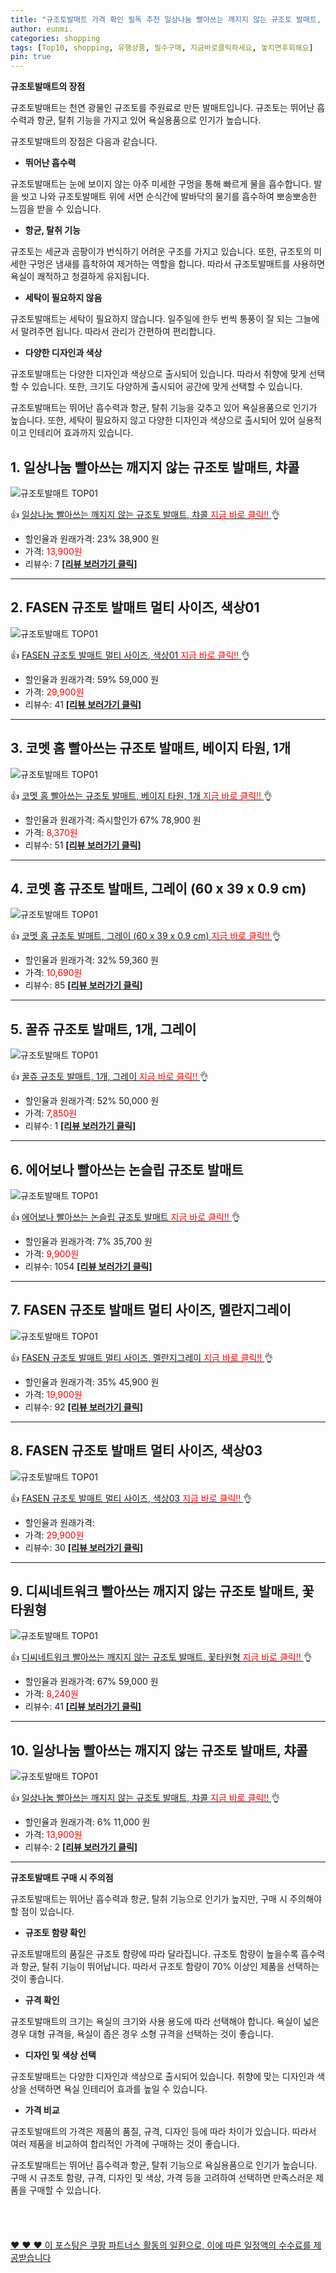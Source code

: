 ```yaml
---
title: "규조토발매트 가격 확인 필독 추천 일상나눔 빨아쓰는 깨지지 않는 규조토 발매트, 챠콜 비교 장점 구매가이드"
author: eunmi.
categories: shopping
tags: [Top10, shopping, 유행상품, 필수구매, 지금바로클릭하세요, 놓치면후회해요]
pin: true
---
```

**규조토발매트의 장점**

규조토발매트는 천연 광물인 규조토를 주원료로 만든 발매트입니다. 규조토는 뛰어난 흡수력과 항균, 탈취 기능을 가지고 있어 욕실용품으로 인기가 높습니다.

규조토발매트의 장점은 다음과 같습니다.

* **뛰어난 흡수력**

규조토발매트는 눈에 보이지 않는 아주 미세한 구멍을 통해 빠르게 물을 흡수합니다. 발을 씻고 나와 규조토발매트 위에 서면 순식간에 발바닥의 물기를 흡수하여 뽀송뽀송한 느낌을 받을 수 있습니다.

* **항균, 탈취 기능**

규조토는 세균과 곰팡이가 번식하기 어려운 구조를 가지고 있습니다. 또한, 규조토의 미세한 구멍은 냄새를 흡착하여 제거하는 역할을 합니다. 따라서 규조토발매트를 사용하면 욕실이 쾌적하고 청결하게 유지됩니다.

* **세탁이 필요하지 않음**

규조토발매트는 세탁이 필요하지 않습니다. 일주일에 한두 번씩 통풍이 잘 되는 그늘에서 말려주면 됩니다. 따라서 관리가 간편하여 편리합니다.

* **다양한 디자인과 색상**

규조토발매트는 다양한 디자인과 색상으로 출시되어 있습니다. 따라서 취향에 맞게 선택할 수 있습니다. 또한, 크기도 다양하게 출시되어 공간에 맞게 선택할 수 있습니다.

규조토발매트는 뛰어난 흡수력과 항균, 탈취 기능을 갖추고 있어 욕실용품으로 인기가 높습니다. 또한, 세탁이 필요하지 않고 다양한 디자인과 색상으로 출시되어 있어 실용적이고 인테리어 효과까지 있습니다.

   

## 1. 일상나눔 빨아쓰는 깨지지 않는 규조토 발매트, 챠콜

![규조토발매트 TOP01](https://thumbnail10.coupangcdn.com/thumbnails/remote/230x230ex/image/retail/images/1587587311742548-d40fe583-ce5d-419f-8576-9d488552a9bd.png)


👍 [일상나눔 빨아쓰는 깨지지 않는 규조토 발매트, 챠콜 <font color=red> 지금 바로 클릭!! </font> ](https://link.coupang.com/re/AFFSDP?lptag=AF3617701&subid=GithubCoopas&pageKey=6396133388&traceid=V0-153&itemId=14594589167&vendorItemId=83386387748) 👌 


- 할인율과 원래가격: 23%  38,900   원
- 가격: <span style='color:red'>13,900원</span>
- 리뷰수: 7  [**[리뷰 보러가기 클릭]**](https://link.coupang.com/re/AFFSDP?lptag=AF3617701&subid=GithubCoopas&pageKey=6396133388&traceid=V0-153&itemId=14594589167&vendorItemId=83386387748)

---


   

## 2. FASEN 규조토 발매트 멀티 사이즈, 색상01

![규조토발매트 TOP01](https://thumbnail6.coupangcdn.com/thumbnails/remote/230x230ex/image/vendor_inventory/40f6/2e4102005ee4f8a36c307c393bda0ed861557652d5d8a85241081c727108.jpg)


👍 [FASEN 규조토 발매트 멀티 사이즈, 색상01 <font color=red> 지금 바로 클릭!! </font> ](https://link.coupang.com/re/AFFSDP?lptag=AF3617701&subid=GithubCoopas&pageKey=7153559384&traceid=V0-153&itemId=18772018768&vendorItemId=85928597140) 👌 


- 할인율과 원래가격: 59%  59,000   원
- 가격: <span style='color:red'>29,900원</span>
- 리뷰수: 41  [**[리뷰 보러가기 클릭]**](https://link.coupang.com/re/AFFSDP?lptag=AF3617701&subid=GithubCoopas&pageKey=7153559384&traceid=V0-153&itemId=18772018768&vendorItemId=85928597140)

---


   

## 3. 코멧 홈 빨아쓰는 규조토 발매트, 베이지 타원, 1개

![규조토발매트 TOP01](https://thumbnail9.coupangcdn.com/thumbnails/remote/230x230ex/image/retail/images/4945758658274875-859316fe-f628-4dda-bd35-abdc6abbf634.jpg)


👍 [코멧 홈 빨아쓰는 규조토 발매트, 베이지 타원, 1개 <font color=red> 지금 바로 클릭!! </font> ](https://link.coupang.com/re/AFFSDP?lptag=AF3617701&subid=GithubCoopas&pageKey=6989053316&traceid=V0-153&itemId=17099465335&vendorItemId=84273291188) 👌 


- 할인율과 원래가격: 즉시할인가 67%  78,900   원
- 가격: <span style='color:red'>8,370원</span>
- 리뷰수: 51  [**[리뷰 보러가기 클릭]**](https://link.coupang.com/re/AFFSDP?lptag=AF3617701&subid=GithubCoopas&pageKey=6989053316&traceid=V0-153&itemId=17099465335&vendorItemId=84273291188)

---


   

## 4. 코멧 홈 규조토 발매트, 그레이 (60 x 39 x 0.9 cm)

![규조토발매트 TOP01](https://thumbnail6.coupangcdn.com/thumbnails/remote/230x230ex/image/retail/images/13793458024362-eabe1110-28ec-4856-a68c-68af4b55cc38.jpg)


👍 [코멧 홈 규조토 발매트, 그레이 (60 x 39 x 0.9 cm) <font color=red> 지금 바로 클릭!! </font> ](https://link.coupang.com/re/AFFSDP?lptag=AF3617701&subid=GithubCoopas&pageKey=189630131&traceid=V0-153&itemId=541611107&vendorItemId=4417028625) 👌 


- 할인율과 원래가격: 32%  59,360   원
- 가격: <span style='color:red'>10,690원</span>
- 리뷰수: 85  [**[리뷰 보러가기 클릭]**](https://link.coupang.com/re/AFFSDP?lptag=AF3617701&subid=GithubCoopas&pageKey=189630131&traceid=V0-153&itemId=541611107&vendorItemId=4417028625)

---


   

## 5. 꿀쥬 규조토 발매트, 1개, 그레이

![규조토발매트 TOP01](https://thumbnail8.coupangcdn.com/thumbnails/remote/230x230ex/image/vendor_inventory/f587/1fa31dbc6ace2aba611304081769ac365c8895af860792c8eecf73eaad99.jpg)


👍 [꿀쥬 규조토 발매트, 1개, 그레이 <font color=red> 지금 바로 클릭!! </font> ](https://link.coupang.com/re/AFFSDP?lptag=AF3617701&subid=GithubCoopas&pageKey=7503033377&traceid=V0-153&itemId=19644129567&vendorItemId=86750279164) 👌 


- 할인율과 원래가격: 52%  50,000   원
- 가격: <span style='color:red'>7,850원</span>
- 리뷰수: 1  [**[리뷰 보러가기 클릭]**](https://link.coupang.com/re/AFFSDP?lptag=AF3617701&subid=GithubCoopas&pageKey=7503033377&traceid=V0-153&itemId=19644129567&vendorItemId=86750279164)

---


   

## 6. 에어보나 빨아쓰는 논슬립 규조토 발매트

![규조토발매트 TOP01](https://thumbnail6.coupangcdn.com/thumbnails/remote/230x230ex/image/vendor_inventory/322a/4f92eb705a4f3224ff734192b2bf00848cf790435613e94260ddca813de8.jpg)


👍 [에어보나 빨아쓰는 논슬립 규조토 발매트 <font color=red> 지금 바로 클릭!! </font> ](https://link.coupang.com/re/AFFSDP?lptag=AF3617701&subid=GithubCoopas&pageKey=7576095364&traceid=V0-153&itemId=19989863498&vendorItemId=87087788910) 👌 


- 할인율과 원래가격: 7%  35,700   원
- 가격: <span style='color:red'>9,900원</span>
- 리뷰수: 1054  [**[리뷰 보러가기 클릭]**](https://link.coupang.com/re/AFFSDP?lptag=AF3617701&subid=GithubCoopas&pageKey=7576095364&traceid=V0-153&itemId=19989863498&vendorItemId=87087788910)

---


   

## 7. FASEN 규조토 발매트 멀티 사이즈, 멜란지그레이

![규조토발매트 TOP01](https://thumbnail7.coupangcdn.com/thumbnails/remote/230x230ex/image/vendor_inventory/7630/dcafa57fc0d12454b05fb16f61f3be060fa983bb8e0abc9761aabde7f8ce.jpg)


👍 [FASEN 규조토 발매트 멀티 사이즈, 멜란지그레이 <font color=red> 지금 바로 클릭!! </font> ](https://link.coupang.com/re/AFFSDP?lptag=AF3617701&subid=GithubCoopas&pageKey=7153559384&traceid=V0-153&itemId=17989638512&vendorItemId=85168530047) 👌 


- 할인율과 원래가격: 35%  45,900   원
- 가격: <span style='color:red'>19,900원</span>
- 리뷰수: 92  [**[리뷰 보러가기 클릭]**](https://link.coupang.com/re/AFFSDP?lptag=AF3617701&subid=GithubCoopas&pageKey=7153559384&traceid=V0-153&itemId=17989638512&vendorItemId=85168530047)

---


   

## 8. FASEN 규조토 발매트 멀티 사이즈, 색상03

![규조토발매트 TOP01](https://thumbnail7.coupangcdn.com/thumbnails/remote/230x230ex/image/vendor_inventory/a7ac/3953ec517ad3dba91c761a71376ba36a2e862a30509f58dc1aca2c098268.jpg)


👍 [FASEN 규조토 발매트 멀티 사이즈, 색상03 <font color=red> 지금 바로 클릭!! </font> ](https://link.coupang.com/re/AFFSDP?lptag=AF3617701&subid=GithubCoopas&pageKey=7153559384&traceid=V0-153&itemId=18772018757&vendorItemId=85928597194) 👌 


- 할인율과 원래가격: 
- 가격: <span style='color:red'>29,900원</span>
- 리뷰수: 30  [**[리뷰 보러가기 클릭]**](https://link.coupang.com/re/AFFSDP?lptag=AF3617701&subid=GithubCoopas&pageKey=7153559384&traceid=V0-153&itemId=18772018757&vendorItemId=85928597194)

---


   

## 9. 디씨네트워크 빨아쓰는 깨지지 않는 규조토 발매트, 꽃타원형

![규조토발매트 TOP01](https://thumbnail9.coupangcdn.com/thumbnails/remote/230x230ex/image/retail/images/3504083698845469-c1ce210a-94c8-4186-a47a-8a8f2dfa02ca.jpg)


👍 [디씨네트워크 빨아쓰는 깨지지 않는 규조토 발매트, 꽃타원형 <font color=red> 지금 바로 클릭!! </font> ](https://link.coupang.com/re/AFFSDP?lptag=AF3617701&subid=GithubCoopas&pageKey=6919848090&traceid=V0-153&itemId=16705977858&vendorItemId=83888415172) 👌 


- 할인율과 원래가격: 67%  59,000   원
- 가격: <span style='color:red'>8,240원</span>
- 리뷰수: 41  [**[리뷰 보러가기 클릭]**](https://link.coupang.com/re/AFFSDP?lptag=AF3617701&subid=GithubCoopas&pageKey=6919848090&traceid=V0-153&itemId=16705977858&vendorItemId=83888415172)

---


   

## 10. 일상나눔 빨아쓰는 깨지지 않는 규조토 발매트, 챠콜

![규조토발매트 TOP01](https://thumbnail10.coupangcdn.com/thumbnails/remote/230x230ex/image/retail/images/1587587311742548-d40fe583-ce5d-419f-8576-9d488552a9bd.png)


👍 [일상나눔 빨아쓰는 깨지지 않는 규조토 발매트, 챠콜 <font color=red> 지금 바로 클릭!! </font> ](https://link.coupang.com/re/AFFSDP?lptag=AF3617701&subid=GithubCoopas&pageKey=6396133388&traceid=V0-153&itemId=14594589167&vendorItemId=83386387748) 👌 


- 할인율과 원래가격: 6%  11,000   원
- 가격: <span style='color:red'>13,900원</span>
- 리뷰수: 2  [**[리뷰 보러가기 클릭]**](https://link.coupang.com/re/AFFSDP?lptag=AF3617701&subid=GithubCoopas&pageKey=6396133388&traceid=V0-153&itemId=14594589167&vendorItemId=83386387748)

---
**규조토발매트 구매 시 주의점**

규조토발매트는 뛰어난 흡수력과 항균, 탈취 기능으로 인기가 높지만, 구매 시 주의해야 할 점이 있습니다.

* **규조토 함량 확인**

규조토발매트의 품질은 규조토 함량에 따라 달라집니다. 규조토 함량이 높을수록 흡수력과 항균, 탈취 기능이 뛰어납니다. 따라서 규조토 함량이 70% 이상인 제품을 선택하는 것이 좋습니다.

* **규격 확인**

규조토발매트의 크기는 욕실의 크기와 사용 용도에 따라 선택해야 합니다. 욕실이 넓은 경우 대형 규격을, 욕실이 좁은 경우 소형 규격을 선택하는 것이 좋습니다.

* **디자인 및 색상 선택**

규조토발매트는 다양한 디자인과 색상으로 출시되어 있습니다. 취향에 맞는 디자인과 색상을 선택하면 욕실 인테리어 효과를 높일 수 있습니다.

* **가격 비교**

규조토발매트의 가격은 제품의 품질, 규격, 디자인 등에 따라 차이가 있습니다. 따라서 여러 제품을 비교하여 합리적인 가격에 구매하는 것이 좋습니다.

규조토발매트는 뛰어난 흡수력과 항균, 탈취 기능으로 욕실용품으로 인기가 높습니다. 구매 시 규조토 함량, 규격, 디자인 및 색상, 가격 등을 고려하여 선택하면 만족스러운 제품을 구매할 수 있습니다.<br><br><br><br><br> [ ❤ ❤ ❤ 이 포스팅은 쿠팡 파트너스 활동의 일환으로, 이에 따른 일정액의 수수료를 제공받습니다](https://link.coupang.com/a/bcEFyh)
